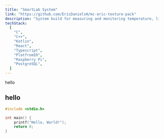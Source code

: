 ```yaml
---
title: "SmartLab System"
link: "https://github.com/EricDanielsH/mc-eric-texture-pack"
description: "System build for measuring and monitoring temperature, light sound and other environmental factors in a lab, using Raspberry Pi Pico Ws."
techStack:
  [
    "C",
    "C++",
    "Kotlin",
    "React",
    "Typescript",
    "PlatfromIO",
    "Raspberry Pi",
    "PostgreSQL",
  ]
---
```


hello

## hello

```c
#include <stdio.h>

int main() {
    printf("Hello, World!");
    return 0;
}
```
